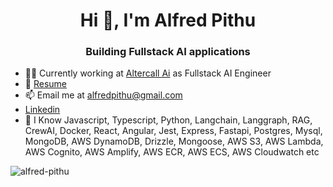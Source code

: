 <h1 align="center">Hi 👋, I'm Alfred Pithu</h1>
<h3 align="center">Building Fullstack AI applications</h3>

- 👨‍💻 Currently working at <a href="https://altercall.com/aai" target="_blank" rel="noreferrer">Altercall Ai</a>
 as Fullstack AI Engineer
- 📄 <a href="https://drive.google.com/file/d/1vwoUpz7u4xuJ-EZp4amfoaFFh48yC35D/view?usp=sharing" target="_blank" rel="noreferrer">Resume</a>
- 📫 Email me at alfredpithu@gmail.com
- <a href="www.linkedin.com/in/alfredpithu" target="_blank" rel="noreferrer">Linkedin</a> 
- 🌱 I Know Javascript, Typescript, Python, Langchain, Langgraph, RAG, CrewAI, Docker, React, Angular, Jest, Express, Fastapi, Postgres, Mysql, MongoDB, AWS DynamoDB, Drizzle, Mongoose, AWS S3, AWS Lambda, AWS Cognito, AWS Amplify, AWS ECR, AWS ECS, AWS Cloudwatch etc


<p><img align="center" src="https://github-readme-stats.vercel.app/api/top-langs?username=alfred-pithu&show_icons=true&locale=en&layout=compact" alt="alfred-pithu" /></p>
